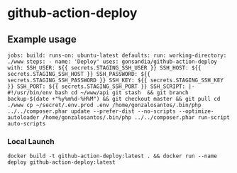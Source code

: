 # github-action-deploy

## Example usage

  `jobs:
    build:
      runs-on: ubuntu-latest
      defaults:
        run:
          working-directory: ./www
      steps:
          - name: 'Deploy'
          uses: gonsandia/github-action-deploy
          with:
            SSH_USER: ${{ secrets.STAGING_SSH_USER }}
            SSH_HOST: ${{ secrets.STAGING_SSH_HOST }}
            SSH_PASSWORD: ${{ secrets.STAGING_SSH_PASSWORD }}
            SSH_KEY: ${{ secrets.STAGING_SSH_KEY }}
            SSH_PORT: ${{ secrets.STAGING_SSH_PORT }}
            SSH_SCRIPT: |-
              #!/usr/bin/env bash
              cd ~/www/api
              git stash  && git branch backup-$(date +"%y%m%d-%H%M") && git checkout master && git pull
              cd ./www
              cp ~/secret/.env.prod .env
              /home/gonzalosantos/.bin/php ../../composer.phar update --prefer-dist --no-scripts --optimize-autoloader
              /home/gonzalosantos/.bin/php ../../composer.phar run-script auto-scripts`

### Local Launch

    docker build -t github-action-deploy:latest . && docker run --name deploy github-action-deploy:latest 
